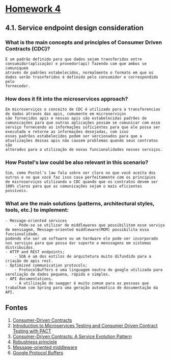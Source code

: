 # [Homework 4](https://github.com/vinicius3w/if1007-Microservices/blob/master/hw/HW4.md)

## 4.1. Service endpoint design consideration

### What is the main concepts and principles of Consumer Driven Contracts (CDC)?
    É um padrão definido para que dados sejam transferidos entre consumidor(aplicação) e provedor(api) fazendo com que ambos se comuniquem
    através de padrões estabelecidos, normalmente o formato em que os dados serão trasnferidos é definido pelo consumidor e correspondido pelo
    fornecedor.

### How does it fit into the microservices approach?
    Em microserviços o conceito de CDC é utilizado para a transferencias de dados através das apis, comumente em microserviços
    são fornecidos apis e nessas apis são estabelecidas padrões de comunicações para que outras aplicações possam se comunicar com esse
    serviço fornecendo as informações suficientes para que ele possa ser executado e retorne as informações desejadas, com isso
    esses padrões estabelecidos podem ser vercionados para que a atualizações dessas apis não causem problemas quando seus contratos são
    alterados para a utilização de novas funcionalidades nesses serviços.

### How Postel's law could be also relevant in this scenario?
    Sim, como Postel's law fala sobre ser claro no que você aceita dos outros e no que você faz isso casa perfeitamente com os principios
    de microserviços utilizando o CDC quando que os contratos devem ser 100% claros para que as comunicações sejam o mais eficientes possíveis.

### What are the main solutions (patterns, architectural styles, tools, etc.) to implement:

    - Message-oriented services
        - Pode-se se utilizar de middlewares que possibilitem esse serviço de menssagem, Message-oriented middleware(MOM) possibilita essa funcionalidade,
    podendo ele ser um software ou um hardware ele pode ser incorporado nos serviços para que possa dar suporte a menssagens em sistemas distribuidos.
    - HTTP and REST endpoints;
        - SOA é um dos estilos de arquitetura muito difundido para a criação de apis rest.
    - Optimized communication protocols;
        - ProtocolBuffers é uma linguagem neutra do google utilizada para sereliação de dados pequena, rápida e simples.
    - API documentations.
        - A utilização do swagger é muito comum para as pessoas que trabalham com Spring para uma geração automatica de documentação da API. 

## Fontes

1. [Consumer-Driven Contracts](https://thoughtworks.github.io/pacto/patterns/cdc/)
1. [Introduction to Microservices Testing and Consumer Driven Contract Testing with PACT](https://blog.novatec-gmbh.de/introduction-microservices-testing-consumer-driven-contract-testing-pact/)
1. [Consumer-Driven Contracts: A Service Evolution Pattern](https://www.martinfowler.com/articles/consumerDrivenContracts.html)
1. [Robustness principle](https://en.wikipedia.org/wiki/Robustness_principle)
1. [Message-oriented middleware](https://en.wikipedia.org/wiki/Message-oriented_middleware)
1. [Google Protocol Buffers](https://developers.google.com/protocol-buffers/)